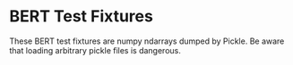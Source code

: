 # BERT Test Fixtures

These BERT test fixtures are numpy ndarrays dumped by Pickle. Be aware that loading arbitrary pickle files is dangerous.